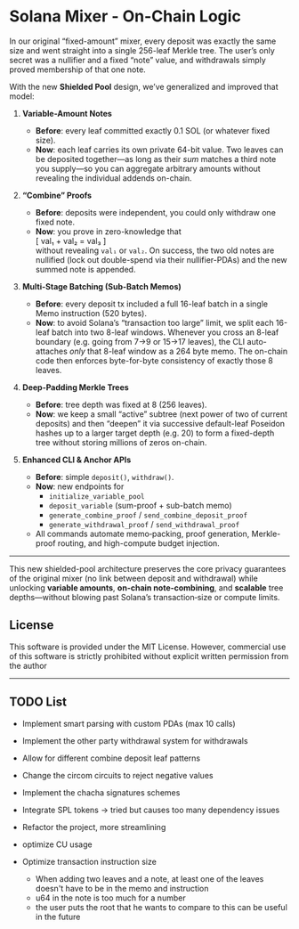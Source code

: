 # Solana Mixer - On-Chain Logic

In our original “fixed-amount” mixer, every deposit was exactly the same size and went straight into a single 256-leaf Merkle tree.  The user’s only secret was a nullifier and a fixed “note” value, and withdrawals simply proved membership of that one note.

With the new **Shielded Pool** design, we’ve generalized and improved that model:

1. **Variable-Amount Notes**  
   - **Before**: every leaf committed exactly 0.1 SOL (or whatever fixed size).  
   - **Now**: each leaf carries its own private 64-bit value.  Two leaves can be deposited together—as long as their *sum* matches a third note you supply—so you can aggregate arbitrary amounts without revealing the individual addends on-chain.

2. **“Combine” Proofs**  
   - **Before**: deposits were independent, you could only withdraw one fixed note.  
   - **Now**: you prove in zero-knowledge that  
     \[ val₁ + val₂ = val₃ \]  
     without revealing `val₁` or `val₂`.  On success, the two old notes are nullified (lock out double-spend via their nullifier-PDAs) and the new summed note is appended.

3. **Multi-Stage Batching (Sub-Batch Memos)**  
   - **Before**: every deposit tx included a full 16-leaf batch in a single Memo instruction (520 bytes).  
   - **Now**: to avoid Solana’s “transaction too large” limit, we split each 16-leaf batch into two 8-leaf windows.  Whenever you cross an 8-leaf boundary (e.g. going from 7→9 or 15→17 leaves), the CLI auto-attaches *only* that 8-leaf window as a 264 byte memo.  The on-chain code then enforces byte-for-byte consistency of exactly those 8 leaves.

4. **Deep-Padding Merkle Trees**  
   - **Before**: tree depth was fixed at 8 (256 leaves).  
   - **Now**: we keep a small “active” subtree (next power of two of current deposits) and then “deepen” it via successive default-leaf Poseidon hashes up to a larger target depth (e.g. 20) to form a fixed-depth tree without storing millions of zeros on-chain.

5. **Enhanced CLI & Anchor APIs**  
   - **Before**: simple `deposit()`, `withdraw()`.  
   - **Now**: new endpoints for  
     - `initialize_variable_pool`  
     - `deposit_variable` (sum-proof + sub-batch memo)  
     - `generate_combine_proof` / `send_combine_deposit_proof`  
     - `generate_withdrawal_proof` / `send_withdrawal_proof`  
   - All commands automate memo‐packing, proof generation, Merkle-proof routing, and high-compute budget injection.

---

This new shielded-pool architecture preserves the core privacy guarantees of the original mixer (no link between deposit and withdrawal) while unlocking **variable amounts**, **on-chain note-combining**, and **scalable** tree depths—without blowing past Solana’s transaction‐size or compute limits.  

## License
This software is provided under the MIT License.
However, commercial use of this software is strictly prohibited without explicit written permission from the author

---


## TODO List

- Implement smart parsing with custom PDAs (max 10 calls)
- Implement the other party withdrawal system for withdrawals
- Allow for different combine deposit leaf patterns
- Change the circom circuits to reject negative values
- Implement the chacha signatures schemes


- Integrate SPL tokens -> tried but causes too many dependency issues


- Refactor the project, more streamlining
- optimize CU usage
- Optimize transaction instruction size
  - When adding two leaves and a note, at least one of the leaves doesn't have to be in the memo and instruction
  - u64 in the note is too much for a number
  - the user puts the root that he wants to compare to this can be useful in the future


